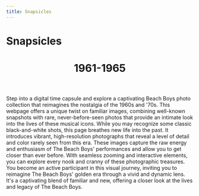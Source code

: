 ```yaml
---
title: Snapsicles
---
```


<body>
  <div class="snapsicles-wrapper1">
      <h1 class="title2">Snapsicles</h1>
    <header class="snapsicles-header1">
      <div class="snapsicles-background1"></div>
      <div class="snapsicles-foreground1"></div>
      <h1 class="snapsicles-title">1961-1965</h1>
    </header>
    <section class="snapsicles-section1">
      Step into a digital time capsule and explore a captivating Beach Boys
      photo collection that reimagines the nostalgia of the 1960s and '70s. This
      webpage offers a unique twist on familiar images, combining well-known
      snapshots with rare, never-before-seen photos that provide an intimate
      look into the lives of these musical icons. While you may recognize some
      classic black-and-white shots, this page breathes new life into the past.
      It introduces vibrant, high-resolution photographs that reveal a level of
      detail and color rarely seen from this era. These images capture the raw
      energy and enthusiasm of The Beach Boys' performances and allow you to get
      closer than ever before. With seamless zooming and interactive elements,
      you can explore every nook and cranny of these photographic treasures. You
      become an active participant in this visual journey, inviting you to
      reimagine The Beach Boys' golden era through a vivid and dynamic lens.
      It's a captivating blend of familiar and new, offering a closer look at
      the lives and legacy of The Beach Boys.
    </section>
  </div>
</body>